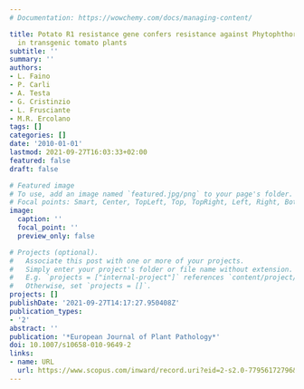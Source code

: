 ```yaml
---
# Documentation: https://wowchemy.com/docs/managing-content/

title: Potato R1 resistance gene confers resistance against Phytophthora infestans
  in transgenic tomato plants
subtitle: ''
summary: ''
authors:
- L. Faino
- P. Carli
- A. Testa
- G. Cristinzio
- L. Frusciante
- M.R. Ercolano
tags: []
categories: []
date: '2010-01-01'
lastmod: 2021-09-27T16:03:33+02:00
featured: false
draft: false

# Featured image
# To use, add an image named `featured.jpg/png` to your page's folder.
# Focal points: Smart, Center, TopLeft, Top, TopRight, Left, Right, BottomLeft, Bottom, BottomRight.
image:
  caption: ''
  focal_point: ''
  preview_only: false

# Projects (optional).
#   Associate this post with one or more of your projects.
#   Simply enter your project's folder or file name without extension.
#   E.g. `projects = ["internal-project"]` references `content/project/deep-learning/index.md`.
#   Otherwise, set `projects = []`.
projects: []
publishDate: '2021-09-27T14:17:27.950408Z'
publication_types:
- '2'
abstract: ''
publication: '*European Journal of Plant Pathology*'
doi: 10.1007/s10658-010-9649-2
links:
- name: URL
  url: https://www.scopus.com/inward/record.uri?eid=2-s2.0-77956172796&doi=10.1007%2fs10658-010-9649-2&partnerID=40&md5=0a8353a9c34a550842c2ebbf8819e856
---
```

